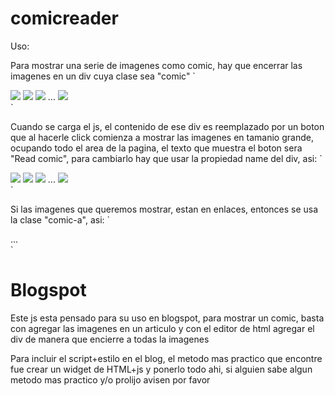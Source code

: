 comicreader
===========

Uso:

Para mostrar una serie de imagenes como comic, hay que encerrar las imagenes en un div cuya clase sea "comic" 
`
<div class="comic">
  <img src=01.jpg></img>
  <img src=02.jpg></img>
  <img src=03.jpg></img>
  ...
  <img src=0n.jpg></img>
</div>
`

Cuando se carga el js, el contenido de ese div es reemplazado por un boton que al hacerle click comienza a mostrar
las imagenes en tamanio grande, ocupando todo el area de la pagina, el texto que muestra el boton sera "Read comic",
para cambiarlo hay que usar la propiedad name del div, asi:
`
<div class="comic" name="Leer comic">
  <img src=01.jpg></img>
  <img src=02.jpg></img>
  <img src=03.jpg></img>
  ...
  <img src=0n.jpg></img>
</div>
`

Si las imagenes que queremos mostrar, estan en enlaces, entonces se usa la clase "comic-a", asi:
`
<div class="comic-a">
  <a href=01.jpg></a>
  <a href=02.jpg></a>
  <a href=03.jpg></a>
  ...
  <a href=0n.jpg></a>
</div>
`

Blogspot
========

Este js esta pensado para su uso en blogspot, para mostrar un comic, basta con agregar las imagenes en un articulo
y con el editor de html agregar el div de manera que encierre a todas la imagenes

Para incluir el script+estilo en el blog, el metodo mas practico que encontre fue crear un widget de HTML+js y
ponerlo todo ahi, si alguien sabe algun metodo mas practico y/o prolijo avisen por favor

